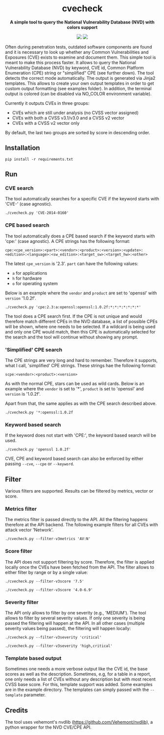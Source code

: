 <h1 align="center">cvecheck</h1>
<p align="center">
<strong>A simple tool to query the National Vulnerability Database (NVD) with colors support</strong>
</p>
<p align="center">
<img src="https://img.shields.io/badge/python-%3E=_3.8-blue"/>
<img src="https://img.shields.io/badge/License-GPLv3-green.svg"/>
</p>

Often during penetration tests, outdated software components are found and it is necessary to look up whether any Common Vulnerabilities and Exposures (CVE) exists to examine and document them. This simple tool is meant to make this process faster. It allows to query the National Vulnerability Database (NVD) by keyword, CVE id, Common Platform Enumeration (CPE) string or "simplified" CPE (see further down). The tool detects the correct mode automatically.
The output is generated via Jinja2 templates. This allows to create your own output templates in order to get custom output formatting (see examples folder). In addition, the terminal output is colored (can be disabled via NO_COLOR environment variable).

Currently it outputs CVEs in three groups:
- CVEs which are still under analysis (no CVSS vector assigned)
- CVEs with both a CVSS v3.1/v3.0 and a CVSS v2 vector
- CVEs with a CVSS v2 vector only

By default, the last two groups are sorted by score in descending order.

## Installation
```pip install -r requirements.txt```

## Run

### CVE search
The tool automatically searches for a specific CVE if the keyword starts with 'CVE-' (case agnostic).

```./cvecheck.py 'CVE-2014-0160'```

### CPE based search
The tool automatically does a CPE based search if the keyword starts with 'cpe:' (case agnostic). A CPE strings has the following format:

``cpe:<cpe_version>:<part>:<vendor>:<product>:<version>:<update>:<edition>:<language>:<sw_edition>:<target_sw>:<target_hw>:<other>``

The latest ``cpe_version`` is '2.3'. ``part`` can have the following values:
- ``a`` for applications
- ``h`` for hardware
- ``o`` for operating system

Below is an example where the ``vendor`` and ``product`` are set to 'openssl' with ``version`` '1.0.2f'.

```./cvecheck.py 'cpe:2.3:a:openssl:openssl:1.0.2f:*:*:*:*:*:*:*'```

The tool does a CPE search first. If the CPE is not unique and would therefore match different CPEs in the NVD database, a list of possible CPEs will be shown, where one needs to be selected. If a wildcard is being used and only one CPE would match, then this CPE is automatically selected for the search and the tool will continue without showing any prompt.

### 'Simplified' CPE search
The CPE strings are very long and hard to remember. Therefore it supports, what I call, 'simplified' CPE strings. These strings hae the following format:

``scpe:<vendor>:<product>:<version>``

As with the normal CPE, stars can be used as wild cards. Below is an example where the ``vendor`` is set to '*', ``product`` is set to 'openssl' and ``version`` is '1.0.2f'.

Apart from that, the same applies as with the CPE search described above.

```./cvecheck.py '*:openssl:1.0.2f```

### Keyword based search
If the keyword does not start with 'CPE:', the keyword based search will be used.

```./cvecheck.py 'openssl 1.0.2f'```

CVE, CPE and keyword based search can also be enforced by either passing ``--cve``, ``--cpe`` or ``--keyword``.

## Filter
Various filters are supported. Results can be filtered by metrics, vector or score. 

### Metrics filter
The metrics filter is passed directly to the API. All the filtering happens therefore at the API backend. The following example filters for all CVEs with attack vector 'Network'.

```./cvecheck.py --filter-v3metrics 'AV:N'```

### Score filter
The API does not support filtering by score. Therefore, the filter is applied locally once the CVEs have been fetched from the API. The filter allows to either filter by range or by a single value:

```./cvecheck.py --filter-v3score '7.5'```

```./cvecheck.py --filter-v3score '4.0-6.9'```

### Severity filter
The API only allows to filter by one severity (e.g., 'MEDIUM'). The tool allows to filter by several severity values. If only one severity is being passed the filtering will happen at the API. In all other cases (multiple severity values being passed), the filtering will happen locally:

```./cvecheck.py --filter-v3severity 'critical'```

```./cvecheck.py --filter-v3severity 'high,critical'```

### Template based output
Sometimes one needs a more verbose output like the CVE id, the base scores as well as the description. Sometimes, e.g, for a table in a report, one only needs a list of CVEs without any description but with most recent CVSS base score. For this, template support was added. Some examples are in the example directory. The templates can simply passed with the ``--template`` parameter.


## Credits
The tool uses vehemont's nvdlib (https://github.com/Vehemont/nvdlib), a python wrapper for the NVD CVE/CPE API.
